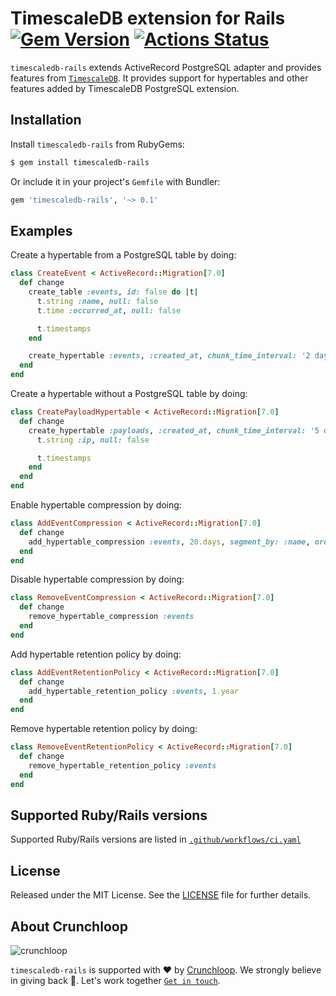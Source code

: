 # TimescaleDB extension for Rails [![Gem Version](https://badge.fury.io/rb/timescaledb-rails.svg)](https://badge.fury.io/rb/timescaledb-rails) [![Actions Status](https://github.com/crunchloop/timescaledb-rails/workflows/CI/badge.svg?branch=main)](https://github.com/crunchloop/timescaledb-rails/actions?query=workflow%3ACI)

`timescaledb-rails` extends ActiveRecord PostgreSQL adapter and provides features from [`TimescaleDB`](https://www.timescale.com). It provides support for hypertables and other features added by TimescaleDB PostgreSQL extension.


## Installation

Install `timescaledb-rails` from RubyGems:

``` sh
$ gem install timescaledb-rails
```

Or include it in your project's `Gemfile` with Bundler:

``` ruby
gem 'timescaledb-rails', '~> 0.1'
```

## Examples

Create a hypertable from a PostgreSQL table by doing:

```ruby
class CreateEvent < ActiveRecord::Migration[7.0]
  def change
    create_table :events, id: false do |t|
      t.string :name, null: false
      t.time :occurred_at, null: false

      t.timestamps
    end

    create_hypertable :events, :created_at, chunk_time_interval: '2 days'
  end
end
```

Create a hypertable without a PostgreSQL table by doing:

```ruby
class CreatePayloadHypertable < ActiveRecord::Migration[7.0]
  def change
    create_hypertable :payloads, :created_at, chunk_time_interval: '5 days' do |t|
      t.string :ip, null: false

      t.timestamps
    end
  end
end
```

Enable hypertable compression by doing:

```ruby
class AddEventCompression < ActiveRecord::Migration[7.0]
  def change
    add_hypertable_compression :events, 20.days, segment_by: :name, order_by: 'occurred_at DESC'
  end
end
```

Disable hypertable compression by doing:

```ruby
class RemoveEventCompression < ActiveRecord::Migration[7.0]
  def change
    remove_hypertable_compression :events
  end
end
```

Add hypertable retention policy by doing:

```ruby
class AddEventRetentionPolicy < ActiveRecord::Migration[7.0]
  def change
    add_hypertable_retention_policy :events, 1.year
  end
end
```

Remove hypertable retention policy by doing:

```ruby
class RemoveEventRetentionPolicy < ActiveRecord::Migration[7.0]
  def change
    remove_hypertable_retention_policy :events
  end
end
```

## Supported Ruby/Rails versions

Supported Ruby/Rails versions are listed in [`.github/workflows/ci.yaml`](https://github.com/crunchloop/timescaledb-rails/blob/main/.github/workflows/ci.yaml)

## License

Released under the MIT License.  See the [LICENSE][] file for further details.

[license]: LICENSE

## About Crunchloop

![crunchloop](https://crunchloop.io/logo-blue.png)

`timescaledb-rails` is supported with :heart: by [Crunchloop](https://crunchloop.io). We strongly believe in giving back :rocket:. Let's work together [`Get in touch`](https://crunchloop.io/contact).

